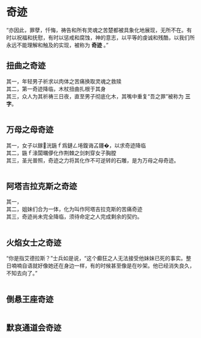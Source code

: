 # 奇迹
“亦因此，罪孽，忏悔，祷告和所有灵魂之苦楚都被具象化地展现，无所不在。有时以祝福和抚慰，有时以惩戒和腐蚀，神的意志，以平等的虔诚和残酷，以我们所永远不能理解和触及的实现，被称为 **奇迹** 。”
## 扭曲之奇迹
其一，年轻男子祈求以肉体之苦痛换取灵魂之救赎</br>
其二，第一奇迹降临，木杖扭曲扎根于其身</br>
其三，众人为其祈祷三日夜，直至男子彻底化木，其嘴中重复“吾之罪”被称为 **三字**。</br>
```
```
## 万母之母奇迹
其一，女子以鎵洸鍦ｆ爲鏈ㄥ埢鍑诲叾鑳�，以求奇迹降临</br>
其二，鍦ｆ湪闆曞儚化作荆棘之剑刺穿女子胸膛</br>
其三，圣光普照，奇迹之力将其化作不可逆转的石雕，是为万母之母奇迹。</br>
```
```
## 阿塔吉拉克斯之奇迹
其一，</br>
其二，姐妹们合为一体，化为叫作阿塔吉拉克斯的苦痛奇迹</br>
其三，奇迹尚未完全降临，须待命定之人完成剩余的契约。</br>
```
```
## 火焰女士之奇迹
“你是指艾德拉斯？”士兵如是说，“这个癫狂之人无法接受他妹妹已死的事实。整日喃喃自语就好像她还在身边一样，有的时候甚至像是在吵架。他已经消失良久，不知去向了。”
```
```
## 倒悬王座奇迹
```
```
## 默哀通道会奇迹
